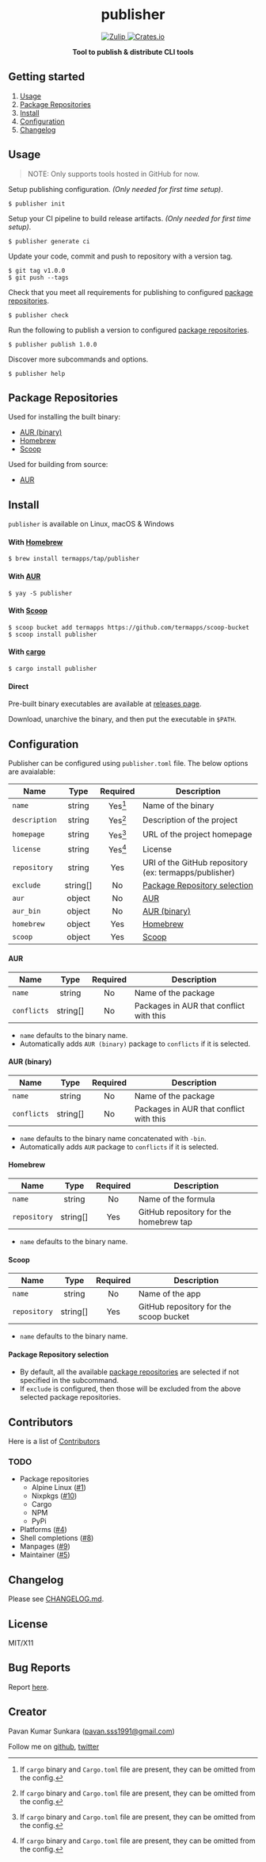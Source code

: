 <h1 align="center">publisher</h1>

<p align="center">
  <a href="https://termapps.zulipchat.com/#narrow/stream/375287-publisher">
    <img alt="Zulip" src="https://img.shields.io/badge/zulip-join_chat-brightgreen.svg?style=flat-square">
  </a>
  <a href="https://crates.io/crates/publisher">
    <img alt="Crates.io" src="https://img.shields.io/crates/v/publisher?style=flat-square">
  </a>
</p>

<p align="center">
  <b>Tool to publish & distribute CLI tools</b>
</p>

<!-- omit from toc -->
## Getting started

1. [Usage](#usage)
2. [Package Repositories](#package-repositories)
3. [Install](#install)
4. [Configuration](#configuration)
5. [Changelog](#changelog)

## Usage

> NOTE: Only supports tools hosted in GitHub for now.

Setup publishing configuration. *(Only needed for first time setup)*.

```
$ publisher init
```

Setup your CI pipeline to build release artifacts. *(Only needed for first time setup)*.

```
$ publisher generate ci
```

Update your code, commit and push to repository with a version tag.

```
$ git tag v1.0.0
$ git push --tags
```

Check that you meet all requirements for publishing to configured [package repositories](#package-repositories).

```
$ publisher check
```

Run the following to publish a version to configured [package repositories](#package-repositories).

```
$ publisher publish 1.0.0
```

Discover more subcommands and options.

```
$ publisher help
```

## Package Repositories

Used for installing the built binary:

- [AUR (binary)](https://aur.archlinux.org)
- [Homebrew](https://homebrew.sh)
- [Scoop](https://scoop.sh)

Used for building from source:

- [AUR](https://aur.archlinux.org)

<!-- publisher install start -->
## Install

`publisher` is available on Linux, macOS & Windows

<!-- omit from toc -->
#### With [Homebrew](https://brew.sh)

```
$ brew install termapps/tap/publisher
```

<!-- omit from toc -->
#### With [AUR](https://aur.archlinux.org)

```
$ yay -S publisher
```

<!-- omit from toc -->
#### With [Scoop](https://scoop.sh)

```
$ scoop bucket add termapps https://github.com/termapps/scoop-bucket
$ scoop install publisher
```

<!-- omit from toc -->
#### With [cargo](https://crates.io/)

```
$ cargo install publisher
```

<!-- omit from toc -->
#### Direct

Pre-built binary executables are available at [releases page](https://github.com/termapps/publisher/releases).

Download, unarchive the binary, and then put the executable in `$PATH`.

<!-- publisher install end -->
## Configuration

Publisher can be configured using `publisher.toml` file. The below options are avaialable:

| Name          |   Type   | Required | Description                                                   |
| ------------- | :------: | :------: | ------------------------------------------------------------- |
| `name`        |  string  | Yes[^1]  | Name of the binary                                            |
| `description` |  string  | Yes[^1]  | Description of the project                                    |
| `homepage`    |  string  | Yes[^1]  | URL of the project homepage                                   |
| `license`     |  string  | Yes[^1]  | License                                                       |
| `repository`  |  string  |   Yes    | URI of the GitHub repository (ex: termapps/publisher)         |
| `exclude`     | string[] |    No    | [Package Repository selection](#package-repository-selection) |
| `aur`         |  object  |    No    | [AUR](#aur)                                                   |
| `aur_bin`     |  object  |    No    | [AUR (binary)](#aur-binary)                                   |
| `homebrew`    |  object  |   Yes    | [Homebrew](#homebrew)                                         |
| `scoop`       |  object  |   Yes    | [Scoop](#scoop)                                               |

[^1]: If `cargo` binary and `Cargo.toml` file are present, they can be omitted from the config.

<!-- omit from toc -->
#### AUR

| Name        |   Type   | Required | Description                             |
| ----------- | :------: | :------: | --------------------------------------- |
| `name`      |  string  |    No    | Name of the package                     |
| `conflicts` | string[] |    No    | Packages in AUR that conflict with this |

- `name` defaults to the binary name.
- Automatically adds `AUR (binary)` package to `conflicts` if it is selected.

<!-- omit from toc -->
#### AUR (binary)

| Name        |   Type   | Required | Description                             |
| ----------- | :------: | :------: | --------------------------------------- |
| `name`      |  string  |    No    | Name of the package                     |
| `conflicts` | string[] |    No    | Packages in AUR that conflict with this |

- `name` defaults to the binary name concatenated with `-bin`.
- Automatically adds `AUR` package to `conflicts` if it is selected.

<!-- omit from toc -->
#### Homebrew

| Name         |   Type   | Required | Description                            |
| ------------ | :------: | :------: | -------------------------------------- |
| `name`       |  string  |    No    | Name of the formula                    |
| `repository` | string[] |   Yes    | GitHub repository for the homebrew tap |

- `name` defaults to the binary name.

<!-- omit from toc -->
#### Scoop

| Name         |   Type   | Required | Description                            |
| ------------ | :------: | :------: | -------------------------------------- |
| `name`       |  string  |    No    | Name of the app                        |
| `repository` | string[] |   Yes    | GitHub repository for the scoop bucket |

- `name` defaults to the binary name.

<!-- omit from toc -->
#### Package Repository selection

- By default, all the available [package repositories](#package-repositories) are selected if not specified in the subcommand.
- If `exclude` is configured, then those will be excluded from the above selected package repositories.

<!-- omit from toc -->
## Contributors
Here is a list of [Contributors](http://github.com/termapps/publisher/contributors)

<!-- omit from toc -->
### TODO

- Package repositories
  + Alpine Linux ([#1](https://github.com/termapps/publisher/issues/1))
  + Nixpkgs ([#10](https://github.com/termapps/publisher/issues/10))
  + Cargo
  + NPM
  + PyPi
- Platforms ([#4](https://github.com/termapps/publisher/issues/4))
- Shell completions ([#8](https://github.com/termapps/publisher/issues/8))
- Manpages ([#9](https://github.com/termapps/publisher/issues/9))
- Maintainer ([#5](https://github.com/termapps/publisher/issues/5))

## Changelog
Please see [CHANGELOG.md](CHANGELOG.md).

<!-- omit from toc -->
## License
MIT/X11

<!-- omit from toc -->
## Bug Reports
Report [here](http://github.com/termapps/publisher/issues).

<!-- omit from toc -->
## Creator
Pavan Kumar Sunkara (pavan.sss1991@gmail.com)

Follow me on [github](https://github.com/users/follow?target=pksunkara), [twitter](http://twitter.com/pksunkara)
